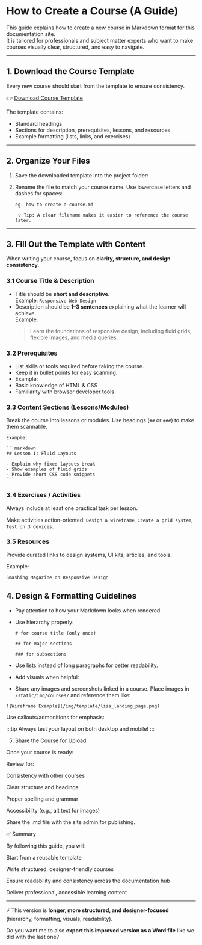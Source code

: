 # How to Create a Course (A Guide)

This guide explains how to create a new course in Markdown format for this documentation site.  
It is tailored for professionals and subject matter experts who want to make courses visually clear, structured, and easy to navigate.

---

## 1. Download the Course Template

Every new course should start from the template to ensure consistency.

👉 <a href="/files/course-template.md" download="course-template.md">Download Course Template</a>

The template contains:

- Standard headings
- Sections for description, prerequisites, lessons, and resources
- Example formatting (lists, links, and exercises)

---

## 2. Organize Your Files

1. Save the downloaded template into the project folder:
2. Rename the file to match your course name. Use lowercase letters and dashes for spaces:

   ```
   eg. how-to-create-a-course.md

    💡 Tip: A clear filename makes it easier to reference the course later.
   ```

---

## 3. Fill Out the Template with Content

When writing your course, focus on **clarity, structure, and design consistency**.

### 3.1 Course Title & Description

- Title should be **short and descriptive**.  
  Example: `Responsive Web Design`
- Description should be **1–3 sentences** explaining what the learner will achieve.  
  Example:
  > Learn the foundations of responsive design, including fluid grids, flexible images, and media queries.

### 3.2 Prerequisites

- List skills or tools required before taking the course.
- Keep it in bullet points for easy scanning.
- Example:
- Basic knowledge of HTML & CSS
- Familiarity with browser developer tools

### 3.3 Content Sections (Lessons/Modules)

Break the course into lessons or modules. Use headings (`##` or `###`) to make them scannable.

    Example:

    ```markdown
    ## Lesson 1: Fluid Layouts

    - Explain why fixed layouts break
    - Show examples of fluid grids
    - Provide short CSS code snippets
    ```

### 3.4 Exercises / Activities

Always include at least one practical task per lesson.

Make activities action-oriented: `Design a wireframe`, `Create a grid system`, `Test on 3 devices`.

### 3.5 Resources

Provide curated links to design systems, UI kits, articles, and tools.

Example:

```Google Material Design
Smashing Magazine on Responsive Design
```

## 4. Design & Formatting Guidelines

- Pay attention to how your Markdown looks when rendered.

- Use hierarchy properly:

  ```
  # for course title (only once)

  ## for major sections

  ### for subsections
  ```

- Use lists instead of long paragraphs for better readability.

- Add visuals when helpful:

- Share any images and screenshots linked in a course. Place images in `/static/img/courses/` and reference them like:

`![Wireframe Example](/img/template/lisa_landing_page.png)`

Use callouts/admonitions for emphasis:

:::tip
Always test your layout on both desktop and mobile!
:::

5. Share the Course for Upload

Once your course is ready:

Review for:

Consistency with other courses

Clear structure and headings

Proper spelling and grammar

Accessibility (e.g., alt text for images)

Share the .md file with the site admin for publishing.

✅ Summary

By following this guide, you will:

Start from a reusable template

Write structured, designer-friendly courses

Ensure readability and consistency across the documentation hub

Deliver professional, accessible learning content

---

⚡ This version is **longer, more structured, and designer-focused** (hierarchy, formatting, visuals, readability).

Do you want me to also **export this improved version as a Word file** like we did with the last one?
